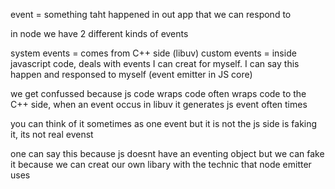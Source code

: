 event = something taht happened in out app that we can respond to

in node we have 2 different kinds of events

system events = comes from C++ side (libuv) 
custom events = inside javascript code, deals with events I can creat for myself. I can say this happen and responsed to myself
(event emitter in JS core) 

we get confussed because js code wraps code often wraps code to the C++ side, when an event occus in libuv it generates js event often times

you can think of it sometimes as one event but it is not the js side is faking it, its not real evenst

one can say this because js doesnt have an eventing object but we can fake it because we can creat our own libary with the technic that node emitter uses





